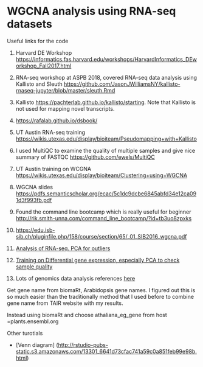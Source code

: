 # WGCNA analysis using RNA-seq datasets



Useful links for the code 

1. Harvard DE Workshop  https://informatics.fas.harvard.edu/workshops/HarvardInformatics_DEworkshop_Fall2017.html

2. RNA-seq workshop at ASPB 2018, covered RNA-seq data analysis using Kallisto and Sleuth https://github.com/JasonJWilliamsNY/kallisto-rnaseq-jupyter/blob/master/sleuth.Rmd

3.  Kallisto https://pachterlab.github.io/kallisto/starting. Note that Kallisto is not used for mapping novel transcripts.
 
4. https://rafalab.github.io/dsbook/

5. UT Austin RNA-seq training  https://wikis.utexas.edu/display/bioiteam/Pseudomapping+with+Kallisto

6. I used MultiQC to examine the quality of multiple samples and give nice summary of FASTQC https://github.com/ewels/MultiQC 

7. UT Austin training on WCGNA  https://wikis.utexas.edu/display/bioiteam/Clustering+using+WGCNA

8. WGCNA slides https://pdfs.semanticscholar.org/ecac/5c1dc9dcbe6845abfd34e12ca091d3f993fb.pdf

9. Found the command line bootcamp which is really useful for beginner
http://rik.smith-unna.com/command_line_bootcamp/?id=tb3uo8zpxks

10. https://edu.isb-sib.ch/pluginfile.php/158/course/section/65/_01_SIB2016_wgcna.pdf

11. [Analysis of RNA-seq. PCA for outliers](https://www.huber.embl.de/users/klaus/Teaching/DESeq2Predoc2014.html)

12. [Training on Differential gene expression, especially PCA to check sample quality](https://hbctraining.github.io/DGE_workshop/lessons/03_DGE_QC_analysis.html)

13. Lots of genomics data analysis references [here](http://www.begenomics.com/tutorial/#threeprnaseq) 

Get  gene name from biomaRt, Arabidopsis gene names. I figured out this is so much easier than the traditionally method that I used before to combine gene name from TAIR website with my results. 
 
Instead using biomaRt and choose athaliana_eg_gene  from host =plants.ensembl.org


 
 
Other turotials
* [Venn diagram] (http://rstudio-pubs-static.s3.amazonaws.com/13301_6641d73cfac741a59c0a851feb99e98b.html)

 

